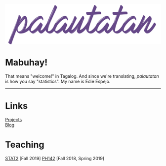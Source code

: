 <a href="/"><img src="images/banners_github.003.jpg"></a>


# Mabuhay!
That means "welcome!" in Tagalog. And since we're translating, *palautatan* is how you say "statistics". My name is Edie Espejo.

___

# Links
<a href="projects">Projects</a>  
<a href="blogs">Blog</a>  

# Teaching
<a href="stat2">STAT2</a> [Fall 2019]
<a href="ph142">PH142</a> [Fall 2018, Spring 2019]
